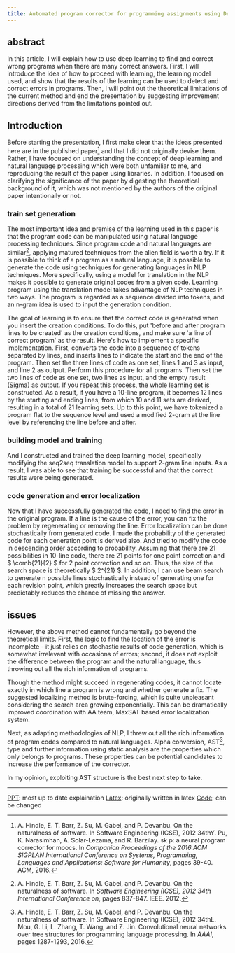 ```yaml
---
title: Automated program corrector for programming assignments using Deep Learning
---
```


## abstract

In this article, I will explain how to use deep learning to find and correct wrong programs when there are many correct answers. First, I will introduce the idea of how to proceed with learning, the learning model used, and show that the results of the learning can be used to detect and correct errors in programs. Then, I will point out the theoretical limitations of the current method and end the presentation by suggesting improvement directions derived from the limitations pointed out.

## Introduction

Before starting the presentation, I first make clear that the ideas presented here are in the published paper[^pu2016sk_p] and that I did not originally devise them. Rather, I have focused on understanding the concept of deep learning and natural language processing which were both unfamiliar to me, and reproducing the result of the paper using libraries. In addition, I focused on clarifying the significance of the paper by digesting the theoretical background of it, which was not mentioned by the authors of the original paper intentionally or not.

### train set generation

The most important idea and premise of the learning used in this paper is that the program code can be manipulated using natural language processing techniques. Since program code and natural languages are similar[^hindle2012naturalness], applying matured techniques from the alien field is worth a try. If it is possible to think of a program as a natural language, it is possible to generate the code using techniques for generating languages in NLP techniques. More specifically, using a model for translation in the NLP makes it possible to generate original codes from a given code. Learning program using the translation model takes advantage of NLP techniques in two ways. The program is regarded as a sequence divided into tokens, and an n-gram idea is used to input the generation condition.

The goal of learning is to ensure that the correct code is generated when you insert the creation conditions. To do this, put 'before and after program lines to be created' as the creation conditions, and make sure 'a line of correct program' as the result. Here's how to implement a specific implementation. First, converts the code into a sequence of tokens separated by lines, and inserts lines to indicate the start and the end of the program. Then set the three lines of code as one set, lines 1 and 3 as input, and line 2 as output. Perform this procedure for all programs. Then set the two lines of code as one set, two lines as input, and the empty result (Sigma) as output. If you repeat this process, the whole learning set is constructed. As a result, if you have a 10-line program, it becomes 12 lines by the starting and ending lines, from which 10 and 11 sets are derived, resulting in a total of 21 learning sets. Up to this point, we have tokenized a program flat to the sequence level and used a modified 2-gram at the line level by referencing the line before and after.

### building model and training

And I constructed and trained the deep learning model, specifically modifying the seq2seq translation model to support 2-gram line inputs. As a result, I was able to see that training be successful and that the correct results were being generated.

### code generation and error localization

Now that I have successfully generated the code, I need to find the error in the original program. If a line is the cause of the error, you can fix the problem by regenerating or removing the line. Error localization can be done stochastically from generated code. I made the probability of the generated code for each generation point is derived also. And tried to modify the code in descending order according to probability. Assuming that there are 21 possibilities in 10-line code, there are 21 points for one point correction and $ \comb{21}{2} $ for 2 point correction and so on. Thus, the size of the search space is theoretically $ 2^{21} $. In addition, I can use beam search to generate n possible lines stochastically instead of generating one for each revision point, which greatly increases the search space but predictably reduces the chance of missing the answer.

## issues

However, the above method cannot fundamentally go beyond the theoretical limits. First, the logic to find the location of the error is incomplete - it just relies on stochastic results of code generation, which is somewhat irrelevant with occasions of errors; second, it does not exploit the difference between the program and the natural language, thus throwing out all the rich information of programs.

Though the method might succeed in regenerating codes, it cannot locate exactly in which line a program is wrong and whether generate a fix. The suggested localizing method is brute-forcing, which is quite unpleasant considering the search area growing exponentially. This can be dramatically improved coordination with AA team, MaxSAT based error localization system.

Next, as adapting methodologies of NLP, I threw out all the rich information of program codes compared to natural languages. Alpha conversion, AST[^mou2016convolutional], type and further information using static analysis are the properties which only belongs to programs. These properties can be potential candidates to increase the performance of the corrector.

In my opinion, exploiting AST structure is the best next step to take.

---

[PPT](https://github.com/carlsagan21/seminar-template/blob/master/Automated%20program%20corrector/sookim_170908.pptx): most up to date explaination
[Latex](https://github.com/carlsagan21/seminar-template/tree/master/Automated%20program%20corrector): originally written in latex
[Code](https://github.com/carlsagan21/tensorflow-practice/blob/master/corrector.py): can be changed

[^hindle2012naturalness]: A. Hindle, E. T. Barr, Z. Su, M. Gabel, and P. Devanbu. On the naturalness of software. In *Software Engineering (ICSE), 2012 34th International Conference on*, pages 837-847. IEEE. 2012.

[^mou2016convolutional]: A. Hindle, E. T. Barr, Z. Su, M. Gabel, and P. Devanbu. On the naturalness of software. In Software Engineering (ICSE), 2012 34thL. Mou, G. Li, L. Zhang, T. Wang, and Z. Jin. Convolutional neural networks over tree structures for programming language processing. In *AAAI*, pages 1287-1293, 2016.

[^pu2016sk_p]: A. Hindle, E. T. Barr, Z. Su, M. Gabel, and P. Devanbu. On the naturalness of software. In Software Engineering (ICSE), 2012 34thY. Pu, K. Narasimhan, A. Solar-Lezama, and R. Barzilay. sk p: a neural program corrector for moocs. In *Companion Proceedings of the 2016 ACM SIGPLAN International Conference on Systems, Programming, Languages and Applications: Software for Humanity*, pages 39-40. ACM, 2016.
